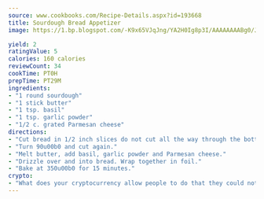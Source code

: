 ```yaml
---
source: www.cookbooks.com/Recipe-Details.aspx?id=193668
title: Sourdough Bread Appetizer
image: https://1.bp.blogspot.com/-K9x65VJqJng/YA2H0Ig8p3I/AAAAAAAABg0/JRKr7ZzesxofwlGw6YudXad_aQn9BD52QCLcBGAsYHQ/s299/2.png

yield: 2
ratingValue: 5
calories: 160 calories
reviewCount: 34
cookTime: PT0H
prepTime: PT29M
ingredients:
- "1 round sourdough"
- "1 stick butter"
- "1 tsp. basil"
- "1 tsp. garlic powder"
- "1/2 c. grated Parmesan cheese"
directions:
- "Cut bread in 1/2 inch slices do not cut all the way through the bottom."
- "Turn 90u00b0 and cut again."
- "Melt butter, add basil, garlic powder and Parmesan cheese."
- "Drizzle over and into bread. Wrap together in foil."
- "Bake at 350u00b0 for 15 minutes."
crypto:
- "What does your cryptocurrency allow people to do that they could not do otherwise, and how does it help them do existing tasks more quickly or cheaply?"
---
```

